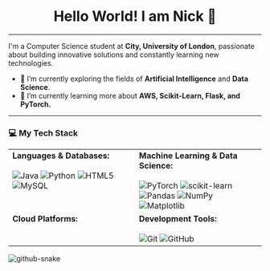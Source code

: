 <h1 align="center">Hello World! I am Nick 👋</h1>

---
I'm a Computer Science student at **City, University of London**, passionate about building innovative solutions and constantly learning new technologies.

- 🔭 I’m currently exploring the fields of **Artificial Intelligence** and **Data Science**.
- 🌱 I’m currently learning more about **AWS, Scikit-Learn, Flask, and PyTorch.**

---

### 💻 My Tech Stack

<!DOCTYPE html>
<html>
<head>
    <meta charset="UTF-8">
    <title>Skills Overview</title>
</head>
<body>
    <table>
      <tr>
        <td valign="top" width="50%">
          <strong>Languages & Databases:</strong><br><br>
          <img alt="Java" src="https://img.shields.io/badge/Java-%23ED8B00.svg?style=for-the-badge&logo=openjdk&logoColor=white"/>
          <img alt="Python" src="https://img.shields.io/badge/Python-3670A0?style=for-the-badge&logo=python&logoColor=ffdd54"/>
          <img alt="HTML5" src="https://img.shields.io/badge/HTML5-%23E34F26.svg?style=for-the-badge&logo=html5&logoColor=white"/>
          <img alt="MySQL" src="https://img.shields.io/badge/MySQL-4479A1.svg?style=for-the-badge&logo=mysql&logoColor=white"/>
        </td>
        <td valign="top" width="50%">
          <strong>Machine Learning & Data Science:</strong><br><br>
          <img alt="PyTorch" src="https://img.shields.io/badge/PyTorch-%23EE4C2C.svg?style=for-the-badge&logo=PyTorch&logoColor=white"/>
          <img alt="scikit-learn" src="https://img.shields.io/badge/scikit--learn-%23F7931E.svg?style=for-the-badge&logo=scikit-learn&logoColor=white"/>
          <img alt="Pandas" src="https://img.shields.io/badge/Pandas-150458.svg?style=for-the-badge&logo=pandas&logoColor=white"/>
          <img alt="NumPy" src="https://img.shields.io/badge/numpy-%23013243.svg?style=for-the-badge&logo=numpy&logoColor=white"/>
          <img alt="Matplotlib" src="https://img.shields.io/badge/Matplotlib-%23ffffff.svg?style=for-the-badge&logo=Matplotlib&logoColor=black"/>
        </td>
      </tr>
      <tr>
        <td valign="top" width="50%">
          <strong>Cloud Platforms:</strong><br><br>
          <!-- <img alt="AWS" src="https://img.shields.io/badge/AWS-%23FF9900.svg?style=for-the-badge&logo=amazon-aws&logoColor=white"/> -->
          <!-- <img alt="Google Cloud" src="https://img.shields.io/badge/GoogleCloud-%234285F4.svg?style=for-the-badge&logo=google-cloud&logoColor=white"/> -->
        </td>
        <td valign="top" width="50%">
          <strong>Development Tools:</strong><br><br>
          <img alt="Git" src="https://img.shields.io/badge/Git-%23F05033.svg?style=for-the-badge&logo=git&logoColor=white"/>
          <img alt="GitHub" src="https://img.shields.io/badge/GitHub-181717?style=for-the-badge&logo=github&logoColor=white"/>
        </td>
      </tr>
    </table>

<!-- 
### 📊 My GitHub Stats

<p align="center">
  <img src="https://github-readme-stats.vercel.app/api?username=Swiifts&show_icons=true&theme=tokyonight&hide_border=true&count_private=true" alt="Nick's GitHub Stats" />
  <img src="https://github-readme-stats.vercel.app/api/top-langs/?username=Swiifts&layout=compact&theme=tokyonight&hide_border=true" alt="Nick's Top Languages" />
</p> 

<!-- ---

### 🚀 My Projects

| Project | Description | Technologies Used |
|---------|-------------|-------------------|
| **[Project Name 1](link-to-repo)** | A brief 1-2 sentence description of what the project does and its purpose. | `Java` `MySQL` |
| **[Project Name 2](link-to-repo)** | A brief 1-2 sentence description of what the project does and its purpose. | `Python` `PyTorch` `Pandas` |
| **[Project Name 3](link-to-repo)** | A brief 1-2 sentence description of what the project does and its purpose. | `HTML5` |

 --- -->

<picture>
  <source media="(prefers-color-scheme: dark)" srcset="https://raw.githubusercontent.com/Swiifts/Swiifts/output/github-snake-dark.svg" />
  <source media="(prefers-color-scheme: light)" srcset="https://raw.githubusercontent.com/Swiifts/Swiifts/output/github-snake.svg" />
  <img alt="github-snake" src="https://raw.githubusercontent.com/Swiifts/Swiifts/output/github-snake.svg" />
</picture>



